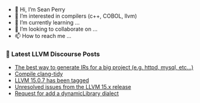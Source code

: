 - 👋 Hi, I’m Sean Perry
- 👀 I’m interested in compilers (c++, COBOL, llvm)
- 🌱 I’m currently learning ...
- 💞️ I’m looking to collaborate on ...
- 📫 How to reach me ...

<!---
s66perry/s66perry is a ✨ special ✨ repository because its `README.md` (this file) appears on your GitHub profile.
You can click the Preview link to take a look at your changes.
--->
### 📕 Latest LLVM Discourse Posts

<!-- DISCOURSE-LLVM:START -->
- [The best way to generate IRs for a big project &lpar;e.g. httpd, mysql, etc...&rpar;](https://discourse.llvm.org/t/the-best-way-to-generate-irs-for-a-big-project-e-g-httpd-mysql-etc/67713#post_1)
- [Compile clang-tidy](https://discourse.llvm.org/t/compile-clang-tidy/67710#post_1)
- [LLVM 15.0.7 has been tagged](https://discourse.llvm.org/t/llvm-15-0-7-has-been-tagged/67637#post_7)
- [Unresolved issues from the LLVM 15.x release](https://discourse.llvm.org/t/unresolved-issues-from-the-llvm-15-x-release/66071?page=2#post_33)
- [Request for add a dynamicLibrary dialect](https://discourse.llvm.org/t/request-for-add-a-dynamiclibrary-dialect/67707#post_2)
<!-- DISCOURSE-LLVM:END -->
